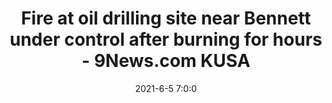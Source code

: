 ---
"title": "Fire at oil drilling site near Bennett under control after burning for hours - 9News.com KUSA"
"date": "2021-6-5 7:0:0"
"feed_name": "GOOGLENEWSDRILLING"
"feed_website": "https://news.google.com/search?q=drilling%2Bincident&hl=en-US&gl=US&ceid=US:en"
"feed_rss": "https://news.google.com/rss/search?q=drilling%2Bincident&hl=en-US&gl=US&ceid=US:en"
"link": "https://www.9news.com/article/news/local/large-smoke-column-visible-east-metro-area/73-99e4013d-27c8-4873-b01e-5c262c3fa7dc"
"file": "_posts/2021-1-1-a18bfccdaefe298fec60936bf05f4d41f8f9fd0b.md"
"accident": "1"
"drilling": "1"
"dead": "0"
"injured": "0"
---